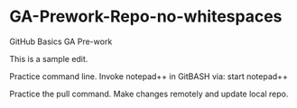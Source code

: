 # GA-Prework-Repo-no-whitespaces
GitHub Basics GA Pre-work

This is a sample edit.

Practice command line.
Invoke notepad++ in GitBASH via:
	start notepad++ <filename>

Practice the pull command.
Make changes remotely and update local repo.

